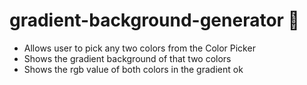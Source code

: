 # gradient-background-generator 🎇

- Allows user to pick any two colors from the Color Picker
- Shows the gradient background of that two colors
- Shows the rgb value of both colors in the gradient
ok
